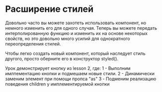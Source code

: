# Расширение стилей
Довольно часто вы можете захотеть использовать компонент, но немного изменить его для одного случая. Теперь вы можете передать интерполированную функцию и изменить их на основе некоторых свойств, но это довольно много усилий для однократного переопределения стилей.

Чтобы легко создать новый компонент, который наследует стиль другого, просто оберните его в конструктор styled(). 

Урок демонстрирует кнопку из lesson 2, где:
1 - Выполним имлпементацию кнопки и подмешаем новые стили.
2 - Динамически заменим элемент при помощи пропса "as"
3 - Подменим реализацию поведения children у имплементируемой кнопки